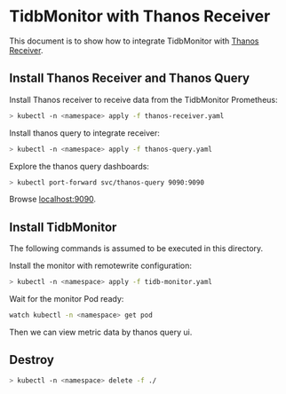 # TidbMonitor with Thanos Receiver

This document is to show how to integrate TidbMonitor with [Thanos Receiver](https://thanos.io/tip/components/receive.md/).

## Install Thanos Receiver and Thanos Query

Install Thanos receiver to receive data from the TidbMonitor Prometheus:

```bash
> kubectl -n <namespace> apply -f thanos-receiver.yaml
```

Install thanos query to integrate receiver:

```bash
> kubectl -n <namespace> apply -f thanos-query.yaml
```

Explore the thanos query dashboards:

```bash
> kubectl port-forward svc/thanos-query 9090:9090
```

Browse [localhost:9090](http://localhost:9090).

## Install TidbMonitor

The following commands is assumed to be executed in this directory.

Install the monitor with remotewrite configuration:

```bash
> kubectl -n <namespace> apply -f tidb-monitor.yaml
```

Wait for the monitor Pod ready:

```bash
watch kubectl -n <namespace> get pod
```

Then we can view metric data by thanos query ui.

## Destroy

```bash
> kubectl -n <namespace> delete -f ./
```
